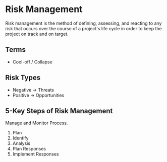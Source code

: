 # Risk Management

<!--
https://app.pluralsight.com/library/courses/aws-developer-demystifying-associate-exam/table-of-contents

https://udemy.com/course/risk-management-with-monte-carlo-analysis
-->

Risk management is the method of defining, assessing, and reacting to any risk that occurs over the course of a project's life cycle in order to keep the project on track and on target.

## Terms

- Cool-off / Collapse

## Risk Types

- Negative -> Threats
- Positive -> Opportunities

## 5-Key Steps of Risk Management

Manage and Monitor Process.

1. Plan
2. Identify
3. Analysis
4. Plan Responses
5. Implement Responses
